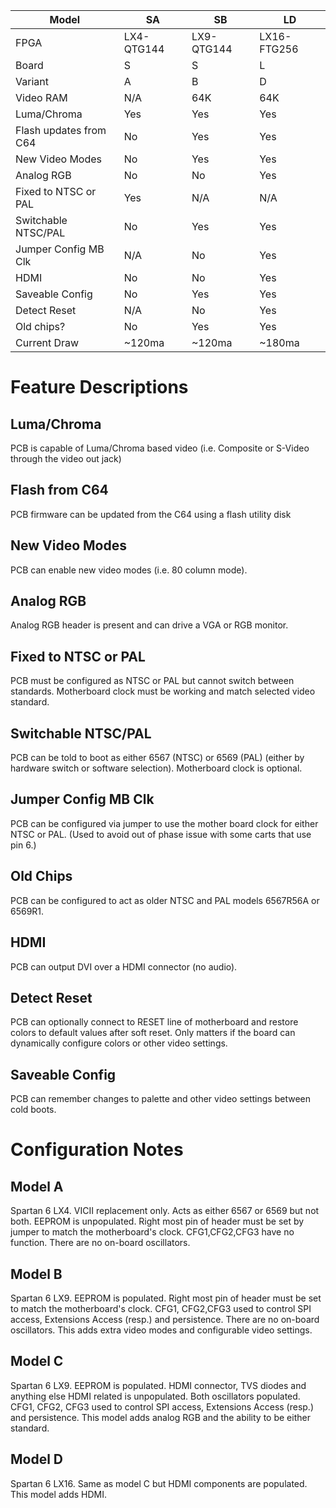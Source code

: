 
Model                  |SA        |SB        |LD
-----------------------|----------|----------|-----------
FPGA                   |LX4-QTG144|LX9-QTG144|LX16-FTG256
Board                  |S         |S         |L
Variant                |A         |B         |D
Video RAM              |N/A       |64K       |64K
Luma/Chroma            |Yes       |Yes       |Yes
Flash updates from C64 |No        |Yes       |Yes
New Video Modes        |No        |Yes       |Yes
Analog RGB             |No        |No        |Yes
Fixed to NTSC or PAL   |Yes       |N/A       |N/A
Switchable NTSC/PAL    |No        |Yes       |Yes
Jumper Config MB Clk   |N/A       |No        |Yes
HDMI                   |No        |No        |Yes
Saveable Config        |No        |Yes       |Yes
Detect Reset           |N/A       |No        |Yes
Old chips?             |No        |Yes       |Yes
Current Draw           |~120ma    |~120ma    |~180ma

# Feature Descriptions

## Luma/Chroma 
PCB is capable of Luma/Chroma based video (i.e. Composite or S-Video through the video out jack)

## Flash from C64
PCB firmware can be updated from the C64 using a flash utility disk

## New Video Modes
PCB can enable new video modes (i.e. 80 column mode).

## Analog RGB
Analog RGB header is present and can drive a VGA or RGB monitor. 

## Fixed to NTSC or PAL
PCB must be configured as NTSC or PAL but cannot switch between standards. Motherboard clock must be working and match selected video standard.

## Switchable NTSC/PAL
PCB can be told to boot as either 6567 (NTSC) or 6569 (PAL) (either by hardware switch or software selection). Motherboard clock is optional.

## Jumper Config MB Clk
PCB can be configured via jumper to use the mother board clock for either NTSC or PAL. (Used to avoid out of phase issue with some carts that use pin 6.)

## Old Chips
PCB can be configured to act as older NTSC and PAL models 6567R56A or 6569R1.

## HDMI
PCB can output DVI over a HDMI connector (no audio).

## Detect Reset
PCB can optionally connect to RESET line of motherboard and restore colors to default values after soft reset. Only matters if the board can dynamically configure colors or other video settings.

## Saveable Config
PCB can remember changes to palette and other video settings between cold boots.

# Configuration Notes

## Model A

Spartan 6 LX4. VICII replacement only. Acts as either 6567 or 6569 but not both. EEPROM is unpopulated. Right most pin of header must be set by jumper to match the motherboard's clock. CFG1,CFG2,CFG3 have no function. There are no on-board oscillators.

## Model B
Spartan 6 LX9. EEPROM is populated. Right most pin of header must be set to match the motherboard's clock. CFG1, CFG2,CFG3 used to control SPI access, Extensions Access (resp.) and persistence. There are no on-board oscillators. This adds extra video modes and configurable video settings.

## Model C
Spartan 6 LX9. EEPROM is populated. HDMI connector, TVS diodes and anything else HDMI related is unpopulated.  Both oscillators populated.  CFG1, CFG2, CFG3 used to control SPI access, Extensions Access (resp.) and persistence.  This model adds analog RGB and the ability to be either standard.

## Model D
Spartan 6 LX16. Same as model C but HDMI components are populated. This model adds HDMI.

